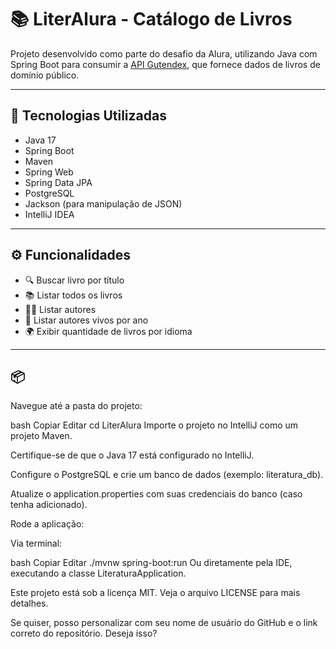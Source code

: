 # 📚 LiterAlura - Catálogo de Livros

Projeto desenvolvido como parte do desafio da Alura, utilizando Java com Spring Boot para consumir a [API Gutendex](https://gutendex.com/), que fornece dados de livros de domínio público.

---

## 🚀 Tecnologias Utilizadas

- Java 17
- Spring Boot
- Maven
- Spring Web
- Spring Data JPA
- PostgreSQL
- Jackson (para manipulação de JSON)
- IntelliJ IDEA

---

## ⚙️ Funcionalidades

- 🔍 Buscar livro por título
- 📚 Listar todos os livros
- 🧑‍💻 Listar autores
- 📆 Listar autores vivos por ano
- 🌍 Exibir quantidade de livros por idioma

---

## 📦
Navegue até a pasta do projeto:

bash
Copiar
Editar
cd LiterAlura
Importe o projeto no IntelliJ como um projeto Maven.

Certifique-se de que o Java 17 está configurado no IntelliJ.

Configure o PostgreSQL e crie um banco de dados (exemplo: literatura_db).

Atualize o application.properties com suas credenciais do banco (caso tenha adicionado).

Rode a aplicação:

Via terminal:

bash
Copiar
Editar
./mvnw spring-boot:run
Ou diretamente pela IDE, executando a classe LiteraturaApplication.

Este projeto está sob a licença MIT. Veja o arquivo LICENSE para mais detalhes.

Se quiser, posso personalizar com seu nome de usuário do GitHub e o link correto do repositório. Deseja isso?
